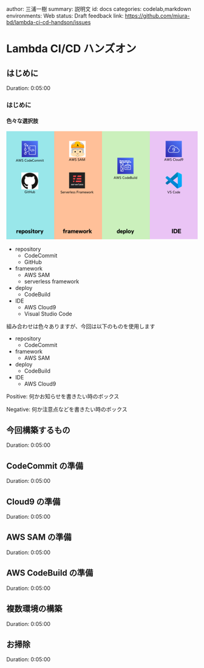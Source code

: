 author: 三浦一樹
summary: 説明文
id: docs
categories: codelab,markdown
environments: Web
status: Draft
feedback link: https://github.com/miura-bd/lambda-ci-cd-handson/issues

# Lambda CI/CD ハンズオン

## はじめに

Duration: 0:05:00

### はじめに

#### 色々な選択肢

![技術コンポーネント](./img/overview.png)

- repository
  - CodeCommit
  - GitHub
- framework
  - AWS SAM
  - serverless framework
- deploy
  - CodeBuild
- IDE
  - AWS Cloud9
  - Visual Studio Code

組み合わせは色々ありますが、今回は以下のものを使用します

- repository
  - CodeCommit
- framework
  - AWS SAM
- deploy
  - CodeBuild
- IDE
  - AWS Cloud9

Positive: 何かお知らせを書きたい時のボックス

Negative: 何か注意点などを書きたい時のボックス

## 今回構築するもの

Duration: 0:05:00

## CodeCommit の準備

Duration: 0:05:00

## Cloud9 の準備

Duration: 0:05:00

## AWS SAM の準備

Duration: 0:05:00

## AWS CodeBuild の準備

Duration: 0:05:00

## 複数環境の構築

Duration: 0:05:00

## お掃除

Duration: 0:05:00
